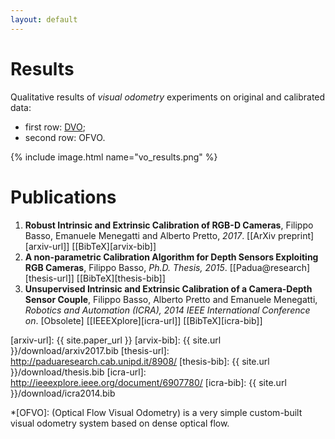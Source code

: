 ```yaml
---
layout: default
---
```


# [](#results)Results

Qualitative results of _visual odometry_ experiments on original and calibrated data:

- first row: [DVO][dvo-url];
- second row: OFVO.

{% include image.html name="vo_results.png" %}


# [](#publications)Publications

1. **Robust Intrinsic and Extrinsic Calibration of RGB-D Cameras**, Filippo Basso, Emanuele Menegatti and Alberto Pretto, _2017_. [[ArXiv preprint][arxiv-url]] [[BibTeX][arvix-bib]]
1. **A non-parametric Calibration Algorithm for Depth Sensors Exploiting RGB Cameras**, Filippo Basso, _Ph.D. Thesis, 2015_. [[Padua@research][thesis-url]] [[BibTeX][thesis-bib]]
1. **Unsupervised Intrinsic and Extrinsic Calibration of a Camera-Depth Sensor Couple**, Filippo Basso, Alberto Pretto and Emanuele Menegatti, _Robotics and Automation (ICRA), 2014 IEEE International Conference on_. [Obsolete] [[IEEEXplore][icra-url]] [[BibTeX][icra-bib]]


[dvo-url]: https://github.com/tum-vision/dvo

[arxiv-url]: {{ site.paper_url }}
[arvix-bib]: {{ site.url }}/download/arxiv2017.bib
[thesis-url]: http://paduaresearch.cab.unipd.it/8908/
[thesis-bib]: {{ site.url }}/download/thesis.bib
[icra-url]: http://ieeexplore.ieee.org/document/6907780/
[icra-bib]: {{ site.url }}/download/icra2014.bib

*[OFVO]: (Optical Flow Visual Odometry) is a very simple custom-built visual odometry system based on dense optical flow.
